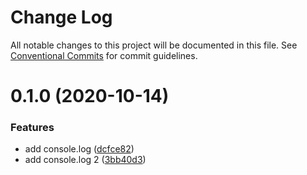 # Change Log

All notable changes to this project will be documented in this file.
See [Conventional Commits](https://conventionalcommits.org) for commit guidelines.

# 0.1.0 (2020-10-14)


### Features

* add console.log ([dcfce82](https://github.com/mihkeleidast/github-actions-lerna-publish-test/commit/dcfce824ca6c0bac3ab108137ea69d9d29bb7949))
* add console.log 2 ([3bb40d3](https://github.com/mihkeleidast/github-actions-lerna-publish-test/commit/3bb40d3fe8ac4c4456e750e9a32f2f448716d5f7))

